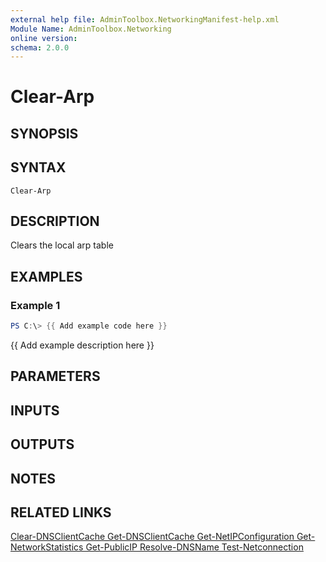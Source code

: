 ```yaml
---
external help file: AdminToolbox.NetworkingManifest-help.xml
Module Name: AdminToolbox.Networking
online version:
schema: 2.0.0
---
```


# Clear-Arp

## SYNOPSIS

## SYNTAX

```
Clear-Arp
```

## DESCRIPTION
Clears the local arp table

## EXAMPLES

### Example 1
```powershell
PS C:\> {{ Add example code here }}
```

{{ Add example description here }}

## PARAMETERS

## INPUTS

## OUTPUTS

## NOTES

## RELATED LINKS

[Clear-DNSClientCache
Get-DNSClientCache
Get-NetIPConfiguration
Get-NetworkStatistics
Get-PublicIP
Resolve-DNSName
Test-Netconnection]()

